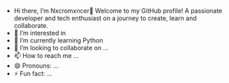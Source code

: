 - Hi there, I’m Nxcromxncer👋
  Welcome to my GitHub profile!
  A passionate developer and tech
  enthusiast on a journey to create, learn
  and collaborate.
- 👀 I’m interested in 
- 🌱 I’m currently learning Python
- 💞️ I’m looking to collaborate on ...
- 📫 How to reach me ...
- 😄 Pronouns: ...
- ⚡ Fun fact: ...

<!---
Nxcromxncer/Nxcromxncer is a ✨ special ✨ repository because its `README.md` (this file) appears on your GitHub profile.
You can click the Preview link to take a look at your changes.
--->
